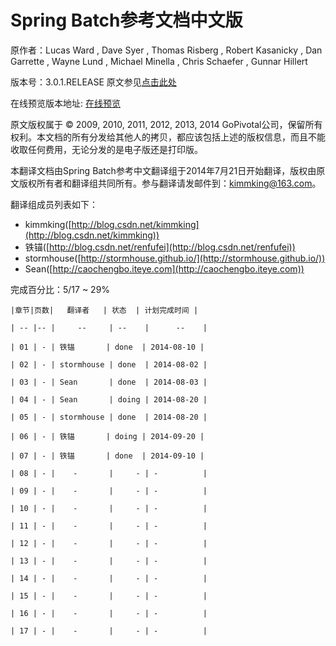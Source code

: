 # Spring Batch参考文档中文版

原作者：Lucas Ward , Dave Syer , Thomas Risberg , Robert Kasanicky , Dan Garrette , Wayne Lund , Michael Minella , Chris Schaefer , Gunnar Hillert

版本号：3.0.1.RELEASE 原文参见[点击此处](http://docs.spring.io/spring-batch/trunk/reference/html/index.html)

在线预览版本地址: [在线预览](http://kimmking.gitbooks.io/springbatchreference/)

原文版权属于 © 2009, 2010, 2011, 2012, 2013, 2014 GoPivotal公司，保留所有权利。本文档的所有分发给其他人的拷贝，都应该包括上述的版权信息，而且不能收取任何费用，无论分发的是电子版还是打印版。

本翻译文档由Spring Batch参考中文翻译组于2014年7月21日开始翻译，版权由原文版权所有者和翻译组共同所有。参与翻译请发邮件到：kimmking@163.com。

翻译组成员列表如下：

* kimmking([http://blog.csdn.net/kimmking](http://blog.csdn.net/kimmking))
* 铁锚([http://blog.csdn.net/renfufei](http://blog.csdn.net/renfufei))
* stormhouse([http://stormhouse.github.io/](http://stormhouse.github.io/))
* Sean([http://caochengbo.iteye.com](http://caochengbo.iteye.com))

完成百分比：5/17 ~ 29%
	
	|章节|页数|   翻译者   | 状态  | 计划完成时间 |
	
	| -- |-- |     --     | --    |      --    |
	
	| 01 | - | 铁锚       | done  | 2014-08-10 |
	
	| 02 | - | stormhouse | done  | 2014-08-02 |
	
	| 03 | - | Sean       | done  | 2014-08-03 |
	
	| 04 | - | Sean       | doing | 2014-08-20 |
	
	| 05 | - | stormhouse | done  | 2014-08-20 |
	
	| 06 | - | 铁锚       | doing | 2014-09-20 |
	
	| 07 | - | 铁锚       | done  | 2014-09-10 |
	
	| 08 | - |    -       |     - | -          |
	
	| 09 | - |    -       |     - | -          |
	
	| 10 | - |    -       |     - | -          |
	
	| 11 | - |    -       |     - | -          |
	
	| 12 | - |    -       |     - | -          |
	
	| 13 | - |    -       |     - | -          |
	
	| 14 | - |    -       |     - | -          |
	
	| 15 | - |    -       |     - | -          |
	
	| 16 | - |    -       |     - | -          |
	
	| 17 | - |    -       |     - | -          |

